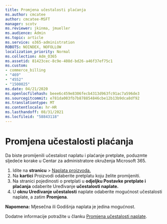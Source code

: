 ```yaml
---
title: Promjena učestalosti plaćanja
ms.author: cmcatee
author: cmcatee-MSFT
manager: scotv
ms.reviewer: jkinma, jmueller
ms.audience: Admin
ms.topic: article
ms.service: o365-administration
ROBOTS: NOINDEX, NOFOLLOW
localization_priority: Normal
ms.collection: Adm_O365
ms.assetid: 81423cec-8c9e-408d-bd26-a46f37ef75c1
ms.custom:
- commerce_billing
- "469"
- "4552"
- "1500025"
ms.date: 04/21/2020
ms.openlocfilehash: beee6c459e8306fecb4313d963fc91ac7a596de3
ms.sourcegitcommit: e781da003fb7b878854846cbe12b13b9dca8df92
ms.translationtype: MT
ms.contentlocale: hr-HR
ms.lasthandoff: 08/31/2021
ms.locfileid: "58843118"
---
```

# <a name="change-how-often-you-pay"></a>Promjena učestalosti plaćanja

Da biste promijenili učestalost naplatu i plaćanje pretplate, poduzmte sljedeće korake u Centar za administratore okruženja Microsoft 365.

1. Idite na **stranicu**  >  [Naplata proizvoda.](https://go.microsoft.com/fwlink/p/?linkid=842054)
2. Na **kartici** Proizvodi odaberite pretplatu koju želite promijeniti.
3. Na stranici pojedinosti o pretplati u **odjeljku Postavke pretplate i plaćanja** odaberite Uređivanje **učestalosti naplate.**
4. U **oknu Uređivanje učestalosti** naplate odaberite mogućnost učestalosti naplate, a zatim **Promjena**.

**Napomena:** Mjesečna ili Godišnja naplata je jedina mogućnost.

Dodatne informacije potražite u članku [Promjena učestalosti naplate](https://docs.microsoft.com/microsoft-365/commerce/billing-and-payments/change-payment-frequency).